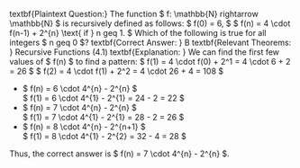 textbf{Plaintext Question:} The function $ f: \mathbb{N} rightarrow \mathbb{N} $
is recursively defined as follows:
$ f(0) = 6, $
$ f(n) = 4 \cdot f(n-1) + 2^{n} \text{ if } n geq 1. $
Which of the following is true for all integers $ n geq 0 $? 
textbf{Correct Answer: } B 
textbf{Relevant Theorems: } Recursive Functions (4.1) 
textbf{Explanation: } 
We can find the first few values of $ f(n) $ to find a pattern: 
$ f(1) = 4 \cdot f(0) + 2^1 = 4 \cdot 6 + 2 = 26 $
$ f(2) = 4 \cdot f(1) + 2^2 = 4 \cdot 26 + 4 = 108 $

<ul>
<li> $ f(n) = 6 \cdot 4^{n} - 2^{n} $ <br/> 
$ f(1) = 6 \cdot 4^{1} - 2^{1} = 24 - 2 = 22 $
<li> $ f(n) = 7 \cdot 4^{n} - 2^{n} $ <br/> 
$ f(1) = 7 \cdot 4^{1} - 2^{1} = 28 - 2 = 26 $
<li> $ f(n) = 8 \cdot 4^{n} - 2^{n+1} $ <br/> 
$ f(1) = 8 \cdot 4^{1} - 2^{2} = 32 - 4 = 28 $
</ul>
Thus, the correct answer is $ f(n) = 7 \cdot 4^{n} - 2^{n} $.
